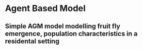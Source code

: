 # Agent Based Model
## Simple AGM model modelling fruit fly emergence, population characteristics  in a residental setting
